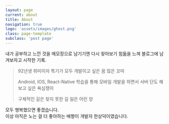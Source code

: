 ```yaml
---
layout: page
current: about
title: About
navigation: true
logo: 'assets/images/ghost.png'
class: page-template
subclass: 'post page'
---
```


<p>내가 공부하고 느낀 것을 메모장으로 남기기엔 다시 찾아보기 힘듦을 느껴 블로그에 남겨보자고 시작한 기록.</p>

<blockquote>
  <p>92년생 취미이자 특기가 모두 개발이고 싶은 꿈 많은 꼬마</p>
  <p>Android, IOS, React-Native 학습을 통해 모바일 개발을 하면서 서버 단도 해보고 싶은 욕심쟁이</p>
  <p>구체적인 길은 찾지 못한 길 잃은 어린 양</p>
</blockquote>

<p>모두 행복했으면 좋겠습니다. <br>이상 아직은 노는 걸 더 좋아하는 배짱이 개발자 한상덕이였습니다.</p>
